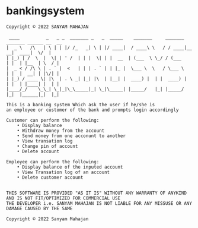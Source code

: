 # bankingsystem
    Copyright © 2022 SANYAM MAHAJAN
    
     ____          _   _ _  _______ _   _  _____    _______     _______ _______ ______ __  __ 
    |  _ \   /\   | \ | | |/ /_   _| \ | |/ ____|  / ____\ \   / / ____|__   __|  ____|  \/  |
    | |_) | /  \  |  \| | ' /  | | |  \| | |  __  | (___  \ \_/ / (___    | |  | |__  | \  / |
    |  _ < / /\ \ | . ` |  <   | | | . ` | | |_ |  \___ \  \   / \___ \   | |  |  __| | |\/| |
    | |_) / ____ \| |\  | . \ _| |_| |\  | |__| |  ____) |  | |  ____) |  | |  | |____| |  | |
    |____/_/    \_\_| \_|_|\_\_____|_| \_|\_____| |_____/   |_| |_____/   |_|  |______|_|  |_|                                                                           

    This is a banking system Which ask the user if he/she is 
    an employee or customer of the bank and prompts login accordingly 
    
    Customer can perform the following:
        • Display balance
        • Withdraw money from the account
        • Send money from one acconunt to another 
        • View transation log
        • Change pin of account
        • Delete account 

    Employee can perform the following:
        • Display balance of the inputed account
        • View Transation log of an account
        • Delete customer account

        
    THIS SOFTWARE IS PROVIDED "AS IT IS" WITHOUT ANY WARRANTY OF ANYKIND
    AND IS NOT FIT/OPTIMIZED FOR COMMERCIAL USE
    THE DEVELOPER i.e. SANYAM MAHAJAN IS NOT LIABLE FOR ANY MISSUSE OR ANY DAMAGE CAUSED BY THE SAME

    Copyright © 2022 Sanyam Mahajan

